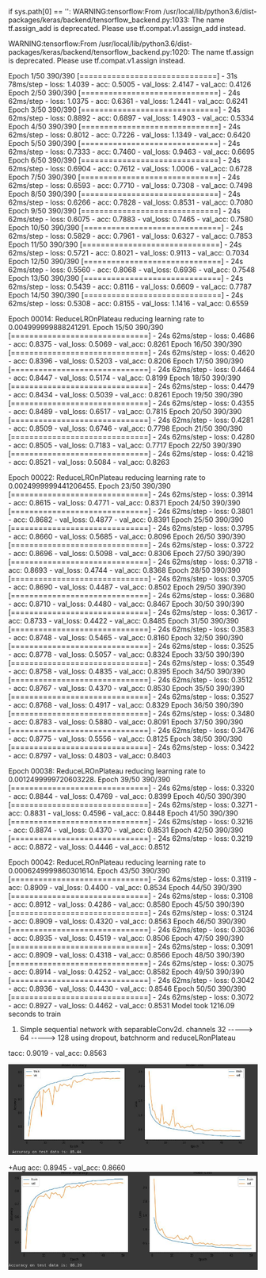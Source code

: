  if sys.path[0] == '':
WARNING:tensorflow:From /usr/local/lib/python3.6/dist-packages/keras/backend/tensorflow_backend.py:1033: The name tf.assign_add is deprecated. Please use tf.compat.v1.assign_add instead.

WARNING:tensorflow:From /usr/local/lib/python3.6/dist-packages/keras/backend/tensorflow_backend.py:1020: The name tf.assign is deprecated. Please use tf.compat.v1.assign instead.

Epoch 1/50
390/390 [==============================] - 31s 78ms/step - loss: 1.4039 - acc: 0.5005 - val_loss: 2.4147 - val_acc: 0.4126
Epoch 2/50
390/390 [==============================] - 24s 62ms/step - loss: 1.0375 - acc: 0.6361 - val_loss: 1.2441 - val_acc: 0.6241
Epoch 3/50
390/390 [==============================] - 24s 62ms/step - loss: 0.8892 - acc: 0.6897 - val_loss: 1.4903 - val_acc: 0.5334
Epoch 4/50
390/390 [==============================] - 24s 62ms/step - loss: 0.8012 - acc: 0.7226 - val_loss: 1.1349 - val_acc: 0.6420
Epoch 5/50
390/390 [==============================] - 24s 62ms/step - loss: 0.7333 - acc: 0.7460 - val_loss: 0.9463 - val_acc: 0.6695
Epoch 6/50
390/390 [==============================] - 24s 62ms/step - loss: 0.6904 - acc: 0.7612 - val_loss: 1.0006 - val_acc: 0.6728
Epoch 7/50
390/390 [==============================] - 24s 62ms/step - loss: 0.6593 - acc: 0.7710 - val_loss: 0.7308 - val_acc: 0.7498
Epoch 8/50
390/390 [==============================] - 24s 62ms/step - loss: 0.6266 - acc: 0.7828 - val_loss: 0.8531 - val_acc: 0.7080
Epoch 9/50
390/390 [==============================] - 24s 62ms/step - loss: 0.6075 - acc: 0.7883 - val_loss: 0.7465 - val_acc: 0.7580
Epoch 10/50
390/390 [==============================] - 24s 62ms/step - loss: 0.5829 - acc: 0.7961 - val_loss: 0.6327 - val_acc: 0.7853
Epoch 11/50
390/390 [==============================] - 24s 62ms/step - loss: 0.5721 - acc: 0.8021 - val_loss: 0.9113 - val_acc: 0.7034
Epoch 12/50
390/390 [==============================] - 24s 62ms/step - loss: 0.5560 - acc: 0.8068 - val_loss: 0.6936 - val_acc: 0.7548
Epoch 13/50
390/390 [==============================] - 24s 62ms/step - loss: 0.5439 - acc: 0.8116 - val_loss: 0.6609 - val_acc: 0.7787
Epoch 14/50
390/390 [==============================] - 24s 62ms/step - loss: 0.5308 - acc: 0.8155 - val_loss: 1.1416 - val_acc: 0.6559

Epoch 00014: ReduceLROnPlateau reducing learning rate to 0.004999999888241291.
Epoch 15/50
390/390 [==============================] - 24s 62ms/step - loss: 0.4686 - acc: 0.8375 - val_loss: 0.5069 - val_acc: 0.8261
Epoch 16/50
390/390 [==============================] - 24s 62ms/step - loss: 0.4620 - acc: 0.8396 - val_loss: 0.5203 - val_acc: 0.8206
Epoch 17/50
390/390 [==============================] - 24s 62ms/step - loss: 0.4464 - acc: 0.8447 - val_loss: 0.5174 - val_acc: 0.8199
Epoch 18/50
390/390 [==============================] - 24s 62ms/step - loss: 0.4479 - acc: 0.8434 - val_loss: 0.5039 - val_acc: 0.8261
Epoch 19/50
390/390 [==============================] - 24s 62ms/step - loss: 0.4355 - acc: 0.8489 - val_loss: 0.6517 - val_acc: 0.7815
Epoch 20/50
390/390 [==============================] - 24s 62ms/step - loss: 0.4281 - acc: 0.8509 - val_loss: 0.6746 - val_acc: 0.7798
Epoch 21/50
390/390 [==============================] - 24s 62ms/step - loss: 0.4280 - acc: 0.8505 - val_loss: 0.7183 - val_acc: 0.7717
Epoch 22/50
390/390 [==============================] - 24s 62ms/step - loss: 0.4218 - acc: 0.8521 - val_loss: 0.5084 - val_acc: 0.8263

Epoch 00022: ReduceLROnPlateau reducing learning rate to 0.0024999999441206455.
Epoch 23/50
390/390 [==============================] - 24s 62ms/step - loss: 0.3914 - acc: 0.8615 - val_loss: 0.4771 - val_acc: 0.8371
Epoch 24/50
390/390 [==============================] - 24s 62ms/step - loss: 0.3801 - acc: 0.8682 - val_loss: 0.4877 - val_acc: 0.8391
Epoch 25/50
390/390 [==============================] - 24s 62ms/step - loss: 0.3795 - acc: 0.8660 - val_loss: 0.5685 - val_acc: 0.8096
Epoch 26/50
390/390 [==============================] - 24s 62ms/step - loss: 0.3722 - acc: 0.8696 - val_loss: 0.5098 - val_acc: 0.8306
Epoch 27/50
390/390 [==============================] - 24s 62ms/step - loss: 0.3718 - acc: 0.8693 - val_loss: 0.4744 - val_acc: 0.8368
Epoch 28/50
390/390 [==============================] - 24s 62ms/step - loss: 0.3705 - acc: 0.8690 - val_loss: 0.4487 - val_acc: 0.8502
Epoch 29/50
390/390 [==============================] - 24s 62ms/step - loss: 0.3680 - acc: 0.8710 - val_loss: 0.4480 - val_acc: 0.8467
Epoch 30/50
390/390 [==============================] - 24s 62ms/step - loss: 0.3617 - acc: 0.8733 - val_loss: 0.4422 - val_acc: 0.8485
Epoch 31/50
390/390 [==============================] - 24s 62ms/step - loss: 0.3583 - acc: 0.8748 - val_loss: 0.5465 - val_acc: 0.8160
Epoch 32/50
390/390 [==============================] - 24s 62ms/step - loss: 0.3525 - acc: 0.8778 - val_loss: 0.5057 - val_acc: 0.8324
Epoch 33/50
390/390 [==============================] - 24s 62ms/step - loss: 0.3549 - acc: 0.8758 - val_loss: 0.4835 - val_acc: 0.8395
Epoch 34/50
390/390 [==============================] - 24s 62ms/step - loss: 0.3512 - acc: 0.8767 - val_loss: 0.4370 - val_acc: 0.8530
Epoch 35/50
390/390 [==============================] - 24s 62ms/step - loss: 0.3527 - acc: 0.8768 - val_loss: 0.4917 - val_acc: 0.8329
Epoch 36/50
390/390 [==============================] - 24s 62ms/step - loss: 0.3480 - acc: 0.8783 - val_loss: 0.5880 - val_acc: 0.8091
Epoch 37/50
390/390 [==============================] - 24s 62ms/step - loss: 0.3476 - acc: 0.8775 - val_loss: 0.5556 - val_acc: 0.8125
Epoch 38/50
390/390 [==============================] - 24s 62ms/step - loss: 0.3422 - acc: 0.8797 - val_loss: 0.4803 - val_acc: 0.8403

Epoch 00038: ReduceLROnPlateau reducing learning rate to 0.0012499999720603228.
Epoch 39/50
390/390 [==============================] - 24s 62ms/step - loss: 0.3320 - acc: 0.8844 - val_loss: 0.4769 - val_acc: 0.8399
Epoch 40/50
390/390 [==============================] - 24s 62ms/step - loss: 0.3271 - acc: 0.8831 - val_loss: 0.4596 - val_acc: 0.8448
Epoch 41/50
390/390 [==============================] - 24s 62ms/step - loss: 0.3216 - acc: 0.8874 - val_loss: 0.4370 - val_acc: 0.8531
Epoch 42/50
390/390 [==============================] - 24s 62ms/step - loss: 0.3219 - acc: 0.8872 - val_loss: 0.4446 - val_acc: 0.8512

Epoch 00042: ReduceLROnPlateau reducing learning rate to 0.0006249999860301614.
Epoch 43/50
390/390 [==============================] - 24s 62ms/step - loss: 0.3119 - acc: 0.8909 - val_loss: 0.4400 - val_acc: 0.8534
Epoch 44/50
390/390 [==============================] - 24s 62ms/step - loss: 0.3108 - acc: 0.8912 - val_loss: 0.4286 - val_acc: 0.8580
Epoch 45/50
390/390 [==============================] - 24s 62ms/step - loss: 0.3124 - acc: 0.8909 - val_loss: 0.4320 - val_acc: 0.8563
Epoch 46/50
390/390 [==============================] - 24s 62ms/step - loss: 0.3036 - acc: 0.8935 - val_loss: 0.4519 - val_acc: 0.8506
Epoch 47/50
390/390 [==============================] - 24s 62ms/step - loss: 0.3091 - acc: 0.8909 - val_loss: 0.4318 - val_acc: 0.8566
Epoch 48/50
390/390 [==============================] - 24s 62ms/step - loss: 0.3075 - acc: 0.8914 - val_loss: 0.4252 - val_acc: 0.8582
Epoch 49/50
390/390 [==============================] - 24s 62ms/step - loss: 0.3042 - acc: 0.8936 - val_loss: 0.4430 - val_acc: 0.8546
Epoch 50/50
390/390 [==============================] - 24s 62ms/step - loss: 0.3072 - acc: 0.8927 - val_loss: 0.4462 - val_acc: 0.8531
Model took 1216.09 seconds to train

1. Simple sequential network with separableConv2d.
channels 32 -----> 64 -----> 128
using dropout, batchnorm and reduceLRonPlateau

tacc: 0.9019 - val_acc: 0.8563

![plot of accuracy and loss](accuracy.jpeg)

+Aug
acc: 0.8945 - val_acc: 0.8660
![plot of accuracy and loss](acc_2.jpeg)
